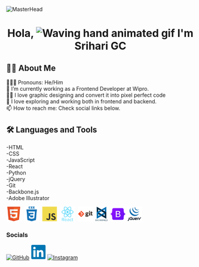 ![MasterHead](https://www.charpeni.com/static/images/arrow-functions-in-class-properties-might-not-be-as-great-as-we-think/banner.gif)
<h1 align="center"> Hola, <img src="https://raw.githubusercontent.com/nixin72/nixin72/master/wave.gif" 
         alt="Waving hand animated gif"
         height="45"
         width="45" /> I'm Srihari GC</h1>

## 👩‍💻 About Me

👩🏻‍💻 Pronouns: He/Him <br>
💼 I’m currently working as a Frontend Developer at Wipro.<br>
👨‍🔬 I love graphic designing and convert it into pixel perfect code<br>
🧭 I love exploring and working both in frontend and backend.<br>
📫 How to reach me: Check social links below.<br>


## 🛠️ Languages and Tools


-HTML <br> -CSS <br> -JavaScript <br> -React <br> -Python <br> -jQuery <br> -Git <br> -Backbone.js <br> -Adobe Illustrator

<div>
  <img src="https://github.com/devicons/devicon/blob/master/icons/html5/html5-original.svg" title="HTML5" alt="HTML" width="40" height="40"/>&nbsp;
  <img src="https://github.com/devicons/devicon/blob/master/icons/css3/css3-plain-wordmark.svg"  title="CSS3" alt="CSS" width="40" height="40"/>&nbsp;
  <img src="https://github.com/devicons/devicon/blob/master/icons/javascript/javascript-original.svg" title="JavaScript" alt="JavaScript" width="40" height="40"/>&nbsp;
  <img src="https://github.com/devicons/devicon/blob/master/icons/react/react-original-wordmark.svg" title="React" alt="React" width="40" height="40"/>&nbsp;
  <img src="https://github.com/devicons/devicon/blob/master/icons/git/git-original-wordmark.svg" title="Git" **alt="Git" width="40" height="40"/>
  <img src="https://github.com/devicons/devicon/blob/master/icons/backbonejs/backbonejs-original-wordmark.svg" title="Backbone.js" **alt="Backbone.js" width="40" height="40"/>
  <img src="https://github.com/devicons/devicon/blob/master/icons/bootstrap/bootstrap-original.svg" title="Bootstrap" **alt="Bootstrap" width="40" height="40"/>
  <img src="https://github.com/devicons/devicon/blob/master/icons/jquery/jquery-original-wordmark.svg" title="jQuery" **alt="jQuery" width="40" height="40"/>	
	
</div>
<!---
Srihari3601/Srihari3601 is a ✨ special ✨ repository because its `README.md` (this file) appears on your GitHub profile.
You can click the Preview link to take a look at your changes.
--->

### Socials

<p align="left">
	<a href="https://github.com/Srihari3601"><img src="https://raw.githubusercontent.com/danielcranney/readme-generator/main/public/icons/socials/github.svg" alt="GitHub" width="40" height="40"/></a>
	<a href="https://www.linkedin.com/in/sriharigc/"><img src="https://github.com/devicons/devicon/blob/master/icons/linkedin/linkedin-original.svg" alt="LinkedIn" width="40" height="40"/></a>
	<a href="https://www.instagram.com/srihari_5121/"><img src="https://github.com/dheereshagrwal/colored-icons/blob/master/public/icons/instagram/instagram.svg" alt="Instagram" width="40" height="40"/></a>
</p>
